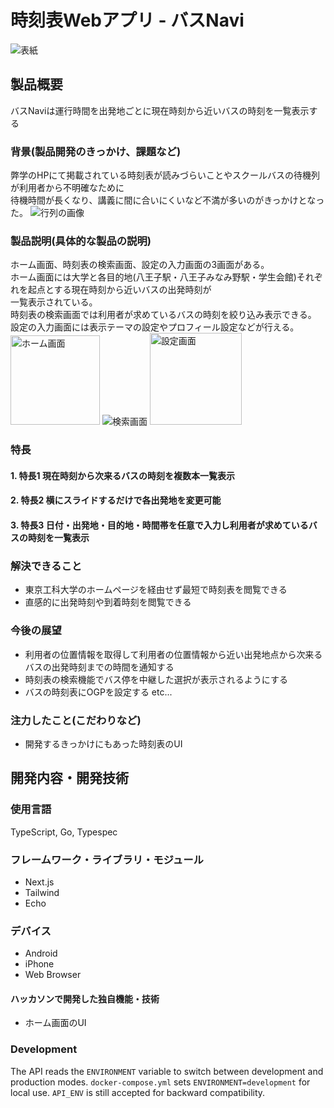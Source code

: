 # 時刻表Webアプリ - バスNavi

![表紙](https://github.com/user-attachments/assets/e4583b4d-9576-4ba9-964b-ea984356c804)

## 製品概要

バスNaviは運行時間を出発地ごとに現在時刻から近いバスの時刻を一覧表示する

### 背景(製品開発のきっかけ、課題など)

弊学のHPにて掲載されている時刻表が読みづらいことやスクールバスの待機列が利用者から不明確なために<br>待機時間が長くなり、講義に間に合いにくいなど不満が多いのがきっかけとなった。
![行列の画像](https://github.com/user-attachments/assets/fe85ea52-8262-4af8-9733-a1b1a64c61e7)

### 製品説明(具体的な製品の説明)

ホーム画面、時刻表の検索画面、設定の入力画面の3画面がある。<br>ホーム画面には大学と各目的地(八王子駅・八王子みなみ野駅・学生会館)それぞれを起点とする現在時刻から近いバスの出発時刻が<br>一覧表示されている。<br>時刻表の検索画面では利用者が求めているバスの時刻を絞り込み表示できる。<br>設定の入力画面には表示テーマの設定やプロフィール設定などが行える。<br>
<img width="143" alt="ホーム画面" src="https://github.com/user-attachments/assets/bfd1d0e2-6fac-4252-8b4a-3d73e542e501" />
![検索画面](https://github.com/user-attachments/assets/f5704ae2-4942-4382-a42c-49c8c7250854)
<img width="147" alt="設定画面" src="https://github.com/user-attachments/assets/96f15005-61a1-4d37-8da3-c425ee46cf76" />

### 特長

#### 1. 特長1 現在時刻から次来るバスの時刻を複数本一覧表示

#### 2. 特長2 横にスライドするだけで各出発地を変更可能

#### 3. 特長3 日付・出発地・目的地・時間帯を任意で入力し利用者が求めているバスの時刻を一覧表示

### 解決できること

- 東京工科大学のホームページを経由せず最短で時刻表を閲覧できる
- 直感的に出発時刻や到着時刻を閲覧できる

### 今後の展望

- 利用者の位置情報を取得して利用者の位置情報から近い出発地点から次来るバスの出発時刻までの時間を通知する
- 時刻表の検索機能でバス停を中継した選択が表示されるようにする
- バスの時刻表にOGPを設定する etc...

### 注力したこと(こだわりなど)

- 開発するきっかけにもあった時刻表のUI

## 開発内容・開発技術

### 使用言語

TypeScript, Go, Typespec

### フレームワーク・ライブラリ・モジュール

- Next.js
- Tailwind
- Echo

### デバイス

- Android
- iPhone
- Web Browser

#### ハッカソンで開発した独自機能・技術

- ホーム画面のUI

### Development

The API reads the `ENVIRONMENT` variable to switch between development and
production modes. `docker-compose.yml` sets `ENVIRONMENT=development` for local
use. `API_ENV` is still accepted for backward compatibility.
